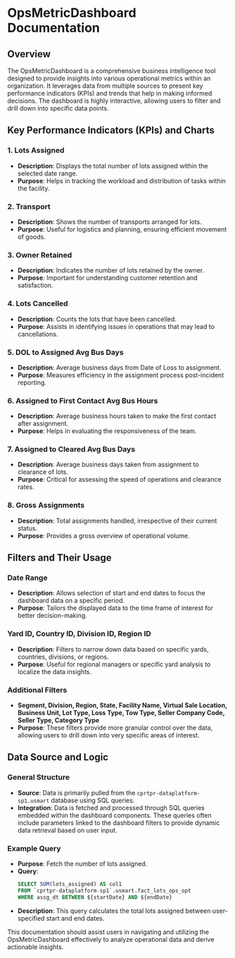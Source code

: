 # OpsMetricDashboard Documentation

## Overview

The OpsMetricDashboard is a comprehensive business intelligence tool designed to provide insights into various operational metrics within an organization. It leverages data from multiple sources to present key performance indicators (KPIs) and trends that help in making informed decisions. The dashboard is highly interactive, allowing users to filter and drill down into specific data points.

## Key Performance Indicators (KPIs) and Charts

### 1. Lots Assigned
   - **Description**: Displays the total number of lots assigned within the selected date range.
   - **Purpose**: Helps in tracking the workload and distribution of tasks within the facility.

### 2. Transport
   - **Description**: Shows the number of transports arranged for lots.
   - **Purpose**: Useful for logistics and planning, ensuring efficient movement of goods.

### 3. Owner Retained
   - **Description**: Indicates the number of lots retained by the owner.
   - **Purpose**: Important for understanding customer retention and satisfaction.

### 4. Lots Cancelled
   - **Description**: Counts the lots that have been cancelled.
   - **Purpose**: Assists in identifying issues in operations that may lead to cancellations.

### 5. DOL to Assigned Avg Bus Days
   - **Description**: Average business days from Date of Loss to assignment.
   - **Purpose**: Measures efficiency in the assignment process post-incident reporting.

### 6. Assigned to First Contact Avg Bus Hours
   - **Description**: Average business hours taken to make the first contact after assignment.
   - **Purpose**: Helps in evaluating the responsiveness of the team.

### 7. Assigned to Cleared Avg Bus Days
   - **Description**: Average business days taken from assignment to clearance of lots.
   - **Purpose**: Critical for assessing the speed of operations and clearance rates.

### 8. Gross Assignments
   - **Description**: Total assignments handled, irrespective of their current status.
   - **Purpose**: Provides a gross overview of operational volume.

## Filters and Their Usage

### Date Range
   - **Description**: Allows selection of start and end dates to focus the dashboard data on a specific period.
   - **Purpose**: Tailors the displayed data to the time frame of interest for better decision-making.

### Yard ID, Country ID, Division ID, Region ID
   - **Description**: Filters to narrow down data based on specific yards, countries, divisions, or regions.
   - **Purpose**: Useful for regional managers or specific yard analysis to localize the data insights.

### Additional Filters
   - **Segment, Division, Region, State, Facility Name, Virtual Sale Location, Business Unit, Lot Type, Loss Type, Tow Type, Seller Company Code, Seller Type, Category Type**
   - **Purpose**: These filters provide more granular control over the data, allowing users to drill down into very specific areas of interest.

## Data Source and Logic

### General Structure
   - **Source**: Data is primarily pulled from the `cprtpr-dataplatform-sp1.usmart` database using SQL queries.
   - **Integration**: Data is fetched and processed through SQL queries embedded within the dashboard components. These queries often include parameters linked to the dashboard filters to provide dynamic data retrieval based on user input.

### Example Query
   - **Purpose**: Fetch the number of lots assigned.
   - **Query**:
     ```sql
     SELECT SUM(lots_assigned) AS col1
     FROM `cprtpr-dataplatform-sp1`.usmart.fact_lots_ops_opt
     WHERE assg_dt BETWEEN ${startDate} AND ${endDate}
     ```
   - **Description**: This query calculates the total lots assigned between user-specified start and end dates.

This documentation should assist users in navigating and utilizing the OpsMetricDashboard effectively to analyze operational data and derive actionable insights.
